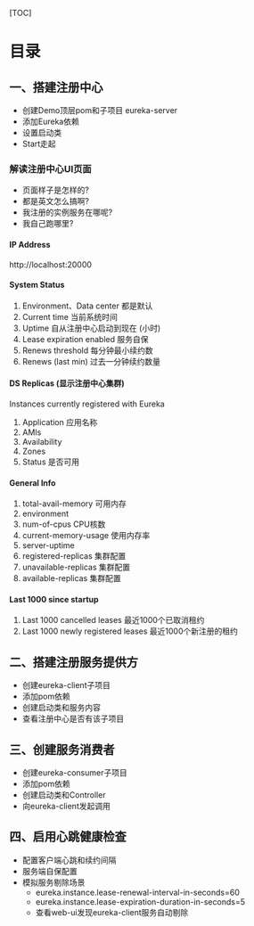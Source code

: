 [TOC]

# 目录

## 一、搭建注册中心

- 创建Demo顶层pom和子项目 eureka-server
- 添加Eureka依赖
- 设置启动类
- Start走起

### 解读注册中心UI页面

- 页面样子是怎样的?
- 都是英文怎么搞啊?
- 我注册的实例服务在哪呢?
- 我自己跑哪里?

#### IP Address

http://localhost:20000

#### System Status

1. Environment、Data center 都是默认
1. Current time 当前系统时间
1. Uptime 自从注册中心启动到现在 (小时)
1. Lease expiration enabled 服务自保
1. Renews threshold 每分钟最小续约数
1. Renews (last min) 过去一分钟续约数量

#### DS Replicas (显示注册中心集群)

Instances currently registered with Eureka

1. Application	应用名称
1. AMIs
1. Availability
1. Zones
1. Status	是否可用

#### General Info

1. total-avail-memory  可用内存
1. environment  
1. num-of-cpus  CPU核数
1. current-memory-usage  使用内存率
1. server-uptime  
1. registered-replicas  集群配置
1. unavailable-replicas  集群配置
1. available-replicas  集群配置

#### Last 1000 since startup

1. Last 1000 cancelled leases  最近1000个已取消租约
1. Last 1000 newly registered leases  最近1000个新注册的租约

## 二、搭建注册服务提供方

- 创建eureka-client子项目
- 添加pom依赖
- 创建启动类和服务内容
- 查看注册中心是否有该子项目

## 三、创建服务消费者

- 创建eureka-consumer子项目
- 添加pom依赖
- 创建启动类和Controller
- 向eureka-client发起调用

## 四、启用心跳健康检查

- 配置客户端心跳和续约间隔
- 服务端自保配置
- 模拟服务剔除场景
  - eureka.instance.lease-renewal-interval-in-seconds=60
  - eureka.instance.lease-expiration-duration-in-seconds=5
  - 查看web-ui发现eureka-client服务自动剔除